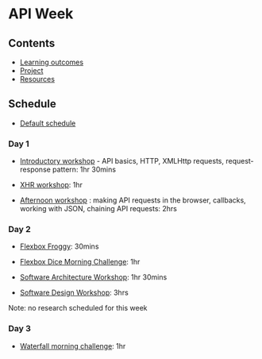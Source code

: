 # API Week

## Contents

- [Learning outcomes](./learning-outcomes.md)
- [Project](./project.md)
- [Resources](./resources)

## Schedule
- [Default schedule](../schedules/default.md)

### Day 1

- [Introductory workshop](https://github.com/foundersandcoders/api-workshop) - API basics, HTTP, XMLHttp requests, request-response pattern: 1hr 30mins

- [XHR workshop](https://github.com/foundersandcoders/xhr-workshop): 1hr

- [Afternoon workshop](https://github.com/emilyb7/workshop-APIs) : making API requests in the browser, callbacks, working with JSON, chaining API requests: 2hrs

### Day 2

- [Flexbox Froggy](http://flexboxfroggy.com/): 30mins

- [Flexbox Dice Morning Challenge](https://github.com/smarthutza/flexbox-workshop): 1hr

- [Software Architecture Workshop](https://github.com/foundersandcoders/Workshop-Software-Architecture-Design): 1hr 30mins

- [Software Design Workshop](https://github.com/foundersandcoders/ws-software-design-js): 3hrs

Note: no research scheduled for this week

### Day 3

- [Waterfall morning challenge](https://github.com/foundersandcoders/mc-waterfall-chaser): 1hr

